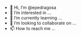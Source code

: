- 👋 Hi, I’m @epedragosa
- 👀 I’m interested in ...
- 🌱 I’m currently learning ...
- 💞️ I’m looking to collaborate on ...
- 📫 How to reach me ...

<!---
epedragosa/epedragosa is a ✨ special ✨ repository because its `README.md` (this file) appears on your GitHub profile.
You can click the Preview link to take a look at your changes.
--->
